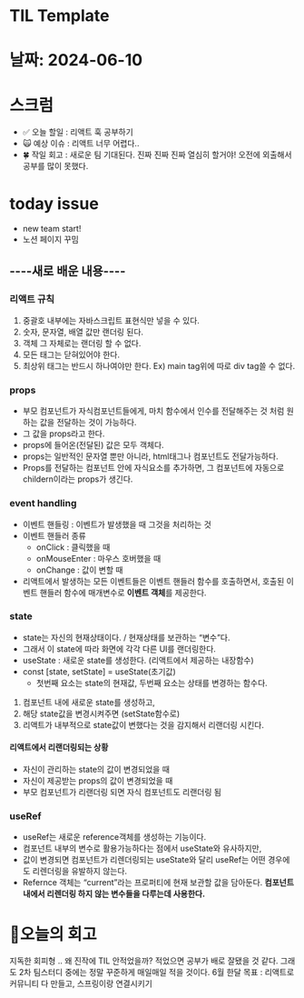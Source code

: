 # TIL Template

# 날짜: 2024-06-10

# 스크럼
- ✅ 오늘 할일 : 리액트 훅 공부하기
- 🙀 예상 이슈 : 리액트 너무 어렵다..
- 🍀 작일 회고 : 새로운 팀 기대된다. 진짜 진짜 진짜 열심히 할거야! 오전에 외출해서 공부를 많이 못했다.

# today issue
- new team start!
- 노션 페이지 꾸밈

## ----새로 배운 내용----
### 리액트 규칙
1. 중괄호 내부에는 자바스크립트 표현식만 넣을 수 있다.
2. 숫자, 문자열, 배열 값만 랜더링 된다.
3. 객체 그 자체로는 랜더링 할 수 없다.
4. 모든 태그는 닫혀있어야 한다.
5. 최상위 태그는 반드시 하나여야만 한다. Ex) main tag위에 따로 div tag쓸 수 없다.

### props
- 부모 컴포넌트가 자식컴포넌트들에게, 마치 함수에서 인수를 전달해주는 것 처럼 원하는 값을 전달하는 것이 가능하다. 
- 그 값을 props라고 한다.
- props에 들어온(전달된) 값은 모두 객체다. 
- props는 일반적인 문자열 뿐만 아니라, html태그나 컴포넌트도 전달가능하다.
- Props를 전달하는 컴포넌트 안에 자식요소를 추가하면, 그 컴포넌트에 자동으로 childern이라는 props가 생긴다.

### event handling
- 이벤트 핸들링 : 이벤트가 발생했을 때 그것을 처리하는 것 
- 이벤트 핸들러 종류
    - onClick : 클릭했을 때
    - onMouseEnter : 마우스 호버했을 때
    - onChange : 값이 변할 때
- 리액트에서 발생하는 모든 이벤트들은 이벤트 핸들러 함수를 호출하면서, 호출된 이벤트 핸들러 함수에 매개변수로 **이벤트 객체**를 제공한다. 

### state
- state는 자신의 현재상태이다. / 현재상태를 보관하는 “변수”다.
- 그래서 이 state에 따라 화면에 각각 다른 UI를 랜더링한다.
- useState : 새로운 state를 생성한다. (리액트에서 제공하는 내장함수)
- const [state, setState] = useState(초기값)
    - 첫번째 요소는 state의 현재값, 두번째 요소는 상태를 변경하는 함수다.

1. 컴포넌트 내에 새로운 state를 생성하고, 
2. 해당 state값을 변경시켜주면 (setState함수로)
3. 리액트가 내부적으로 state값이 변했다는 것을 감지해서 리랜더링 시킨다. 

#### 리액트에서 리랜더링되는 상황
- 자신이 관리하는 state의 값이 변경되었을 때
- 자신이 제공받는 props의 값이 변경되었을 때
- 부모 컴포넌트가 리랜더링 되면 자식 컴포넌트도 리랜더링 됨

### useRef
- useRef는 새로운 reference객체를 생성하는 기능이다.
- 컴포넌트 내부의 변수로 활용가능하다는 점에서 useState와 유사하지만,
- 값이 변경되면 컴포넌트가 리렌더링되는 useState와 달리 useRef는 어떤 경우에도 리렌더링을 유발하지 않는다.
- Refernce 객체는 “current”라는 프로퍼티에 현재 보관할 값을 담아둔다.
**컴포넌트 내에서 리렌더링 하지 않는 변수들을 다루는데 사용한다.**

# 🎱오늘의 회고
지독한 회피형 ..
왜 진작에 TIL 안적었을까? 적었으면 공부가 배로 잘됐을 것 같다.
그래도 2차 팀스터디 중에는 정말 꾸준하게 매일매일 적을 것이다.
6월 한달 목표 : 리액트로 커뮤니티 다 만들고, 스프링이랑 연결시키기
